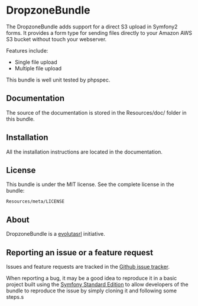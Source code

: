 DropzoneBundle
=============

The DropzoneBundle adds support for a direct S3 upload in Symfony2 forms. 
It provides a form type for sending files directly to your Amazon AWS S3 bucket without touch your webserver.

Features include:

- Single file upload
- Multiple file upload

This bundle is well unit tested by phpspec.

Documentation
------------

The source of the documentation is stored in the Resources/doc/ folder in this bundle.

Installation
------------

All the installation instructions are located in the documentation.

License
-------

This bundle is under the MIT license. See the complete license in the bundle:

    Resources/meta/LICENSE

About
-----

DropzoneBundle is a [evolutasrl](https://github.com/evolutasrl) initiative.

Reporting an issue or a feature request
---------------------------------------

Issues and feature requests are tracked in the [Github issue tracker](https://github.com/evolutasrl/DropzoneBundle/issues).

When reporting a bug, it may be a good idea to reproduce it in a basic project
built using the [Symfony Standard Edition](https://github.com/symfony/symfony-standard)
to allow developers of the bundle to reproduce the issue by simply cloning it
and following some steps.s